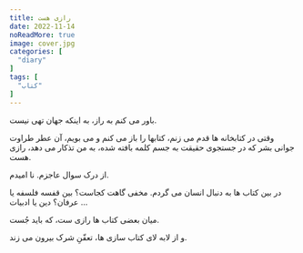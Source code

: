 ```yaml
---
title: رازی هست
date: 2022-11-14
noReadMore: true
image: cover.jpg
categories: [
  "diary"
]
tags: [
  "کتاب"
]
---
```


باور می کنم به راز، به اینکه جهان تهی نیست.

وقتی در کتابخانه ها قدم می زنم، کتابها را باز می کنم و می بویم، آن عطر طراوت جوانی بشر که در جستجوی حقیقت به جسم کلمه بافته شده، به من تذکار می دهد، رازی هست.

از درک سوال عاجزم. نا امیدم.

در بین کتاب ها به دنبال انسان می گردم. مخفی گاهت کجاست؟ بین قفسه فلسفه یا عرفان؟ دین یا ادبیات ...

میان بعضی کتاب ها رازی ست، که باید جُست. 

و از لابه لای کتاب سازی ها، تعفّنِ شرک بیرون می زند.
